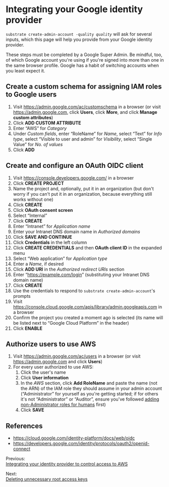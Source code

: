 # Integrating your Google identity provider

<code>substrate create-admin-account -quality <em>quality</em></code> will ask for several inputs, which this page will help you provide from your Google identity provider.

These steps must be completed by a Google Super Admin. Be mindful, too, of which Google account you're using if you're signed into more than one in the same browser profile. Google has a habit of switching accounts when you least expect it.

## Create a custom schema for assigning IAM roles to Google users

1. Visit <https://admin.google.com/ac/customschema> in a browser (or visit <https://admin.google.com>, click **Users**, click **More**, and click **Manage custom attributes**)
2. Click **ADD CUSTOM ATTRIBUTE**
3. Enter &ldquo;AWS&rdquo; for _Category_
4. Under _Custom fields_, enter &ldquo;RoleName&rdquo; for _Name_, select &ldquo;Text&rdquo; for _Info type_, select &ldquo;Visible to user and admin&rdquo; for _Visibility_, select &ldquo;Single Value&rdquo; for _No. of values_
6. Click **ADD**

## Create and configure an OAuth OIDC client

1. Visit <https://console.developers.google.com/> in a browser
2. Click **CREATE PROJECT**
3. Name the project and, optionally, put it in an organization (but don't worry if you can't put it in an organization, because everything still works without one)
4. Click **CREATE**
5. Click **OAuth consent screen**
6. Select &ldquo;Internal&rdquo;
7. Click **CREATE**
8. Enter &ldquo;Intranet&rdquo; for _Application name_
9. Enter your Intranet DNS domain name in _Authorized domains_
10. Click **SAVE AND CONTINUE**
11. Click **Credentials** in the left column
12. Click **CREATE CREDENTIALS** and then **OAuth client ID** in the expanded menu
13. Select &ldquo;Web application&rdquo; for _Application type_
14. Enter a _Name_, if desired
15. Click **ADD URI** in the _Authorized redirect URIs_ section
16. Enter &ldquo;<https://example.com/login>&rdquo; (substituting your Intranet DNS domain name)
17. Click **CREATE**
18. Use the credentials to respond to `substrate create-admin-account`'s prompts
19. Visit <https://console.cloud.google.com/apis/library/admin.googleapis.com> in a browser
20. Confirm the project you created a moment ago is selected (its name will be listed next to &ldquo;Google Cloud Platform&rdquo; in the header)
21. Click **ENABLE**

## Authorize users to use AWS

1. Visit <https://admin.google.com/ac/users> in a browser (or visit <https://admin.google.com> and click **Users**)
2. For every user authorized to use AWS:
    1. Click the user's name
    2. Click **User information**
    3. In the _AWS_ section, click **Add RoleName** and paste the name (not the ARN) of the IAM role they should assume in your admin account (&ldquo;Administrator&rdquo; for yourself as you're getting started; if for others it's not &ldquo;Administrator&rdquo; or &ldquo;Auditor&rdquo;, ensure you've followed [adding non-Administrator roles for humans](../../adding-non-administrator-roles-for-humans/) first)
    4. Click **SAVE**

## References

- <https://cloud.google.com/identity-platform/docs/web/oidc>
- <https://developers.google.com/identity/protocols/oauth2/openid-connect>

<section class="table">
    <section id="previous">
        <p>Previous:<br><a href="../integrating-your-identity-provider/">Integrating your identity provider to control access to AWS</a></p>
    </section>
    <section id="next">
        <p>Next:<br><a href="../deleting-unnecessary-root-access-keys/">Deleting unnecessary root access keys</a></p>
    </section>
</section>
